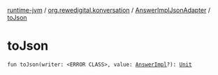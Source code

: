 [runtime-jvm](../../index.md) / [org.rewedigital.konversation](../index.md) / [AnswerImplJsonAdapter](index.md) / [toJson](./to-json.md)

# toJson

`fun toJson(writer: <ERROR CLASS>, value: `[`AnswerImpl`](https://github.com/rewe-digital-incubator/konversation/blob/master/docs/shared/org.rewedigital.konversation/-answer-impl/index.md)`?): `[`Unit`](https://kotlinlang.org/api/latest/jvm/stdlib/kotlin/-unit/index.html)